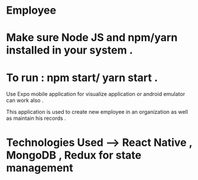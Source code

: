 # Employee

# Make sure Node JS and npm/yarn installed in your system .

# To run : npm start/ yarn start .

Use Expo mobile application for visualize application or android emulator can work also .

This application is used to create new employee in an organization as well as maintain his records . 


# Technologies Used -->  React Native , MongoDB , Redux for state management 
